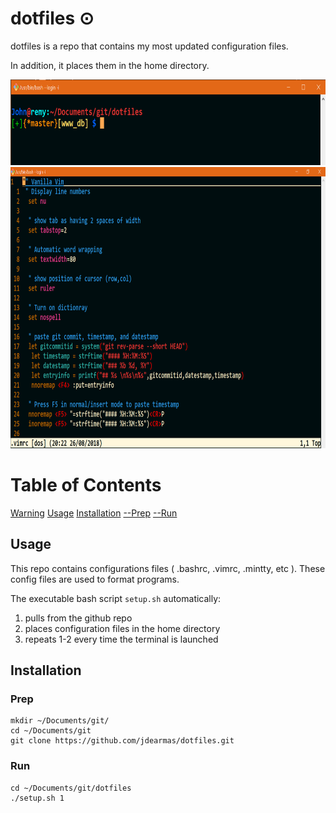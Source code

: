 # dotfiles ⊙
dotfiles is a repo that contains my most updated configuration files.

In addition, it places them in the home directory.

<p align="center">
  <img src="https://github.com/jdearmas/dotfiles/blob/master/doc/preview3.png" width="750" height="137">
  <img src="https://github.com/jdearmas/dotfiles/blob/master/doc/preview2.PNG" width="750" height="450">

# Table of Contents
[Warning](##Warning)
[Usage](##Usage)
[Installation](##Installation)
[--Prep](###Prep)
[--Run](###Run)


## Usage
This repo contains configurations files ( .bashrc, .vimrc, .mintty, etc ).
These config files are used to format programs.

The executable bash script ``` setup.sh ``` automatically:
1. pulls from the github repo
2. places configuration files in the home directory
3. repeats 1-2 every time the terminal is launched

## Installation
### Prep
```
mkdir ~/Documents/git/
cd ~/Documents/git
git clone https://github.com/jdearmas/dotfiles.git
```

### Run
```
cd ~/Documents/git/dotfiles
./setup.sh 1
```
